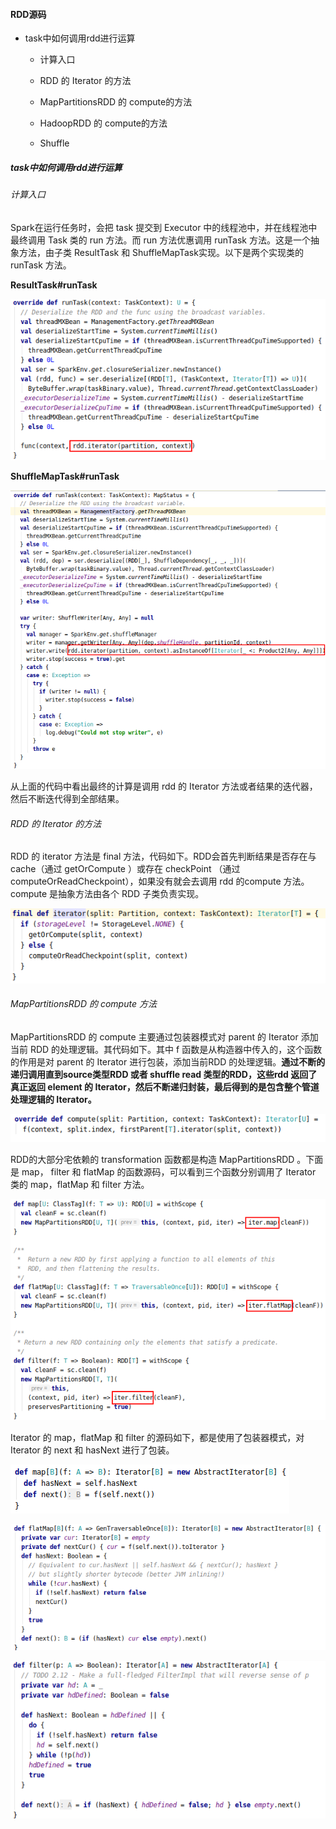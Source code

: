 #### RDD源码

- task中如何调用rdd进行运算
  
  - 计算入口
  
  - RDD 的 Iterator 的方法
  
  - MapPartitionsRDD 的 compute的方法
  
  - HadoopRDD 的 compute的方法
  
  - Shuffle

##### task中如何调用rdd进行运算

###### 计算入口

Spark在运行任务时，会把 task 提交到 Executor 中的线程池中，并在线程池中最终调用 Task 类的 run 方法。而 run 方法优惠调用 runTask 方法。这是一个抽象方法，由子类 ResultTask 和 ShuffleMapTask实现。以下是两个实现类的 runTask 方法。<br>

**ResultTask#runTask**

![](img/ResultTask_runTask.png)<br>

**ShuffleMapTask#runTask**<br>

![](img/ShuffleMapTask_runTask.png)<br>

从上面的代码中看出最终的计算是调用 rdd 的 Iterator 方法或者结果的迭代器，然后不断迭代得到全部结果。



###### RDD 的 Iterator 的方法

RDD 的 iterator 方法是 final 方法，代码如下。RDD会首先判断结果是否存在与cache（通过 getOrCompute ）或存在 checkPoint （通过 computeOrReadCheckpoint），如果没有就会去调用 rdd 的compute 方法。compute 是抽象方法由各个 RDD 子类负责实现。

![](img/RDD_iterator.png)



###### MapPartitionsRDD 的 compute 方法

MapPartitionsRDD 的 compute 主要通过包装器模式对 parent 的 Iterator 添加当前 RDD 的处理逻辑。其代码如下。其中 f 函数是从构造器中传入的，这个函数的作用是对 parent 的 Iterator 进行包装，添加当前RDD 的处理逻辑。**通过不断的递归调用直到source类型RDD 或者 shuffle read 类型的RDD，这些rdd 返回了真正返回 element 的 Iterator，然后不断递归封装，最后得到的是包含整个管道处理逻辑的 Iterator。**

![](img/MapPartitionsRDD_compute.png)<br>

RDD的大部分宅依赖的 transformation 函数都是构造 MapPartitionsRDD 。下面是 map， filter 和 flatMap 的函数源码，可以看到三个函数分别调用了 Iterator 类的 map，flatMap 和 filter 方法。

![](img/RDD_map_flatMap_filter.png)<br>

Iterator 的 map，flatMap 和 filter 的源码如下，都是使用了包装器模式，对Iterator 的 next 和 hasNext 进行了包装。

![](img/Iterator_map.png)

![](img/Iterator_flatMap.png)

![](img/Iterator_filter.png)


